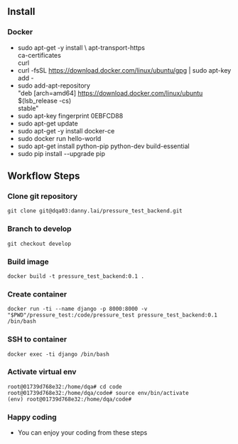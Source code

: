 ## Install
### Docker
* sudo apt-get -y install \ 
    apt-transport-https \
    ca-certificates \
    curl
* curl -fsSL https://download.docker.com/linux/ubuntu/gpg | sudo apt-key add -
* sudo add-apt-repository \
    "deb [arch=amd64] https://download.docker.com/linux/ubuntu \
    $(lsb_release -cs) \
    stable"
* sudo apt-key fingerprint 0EBFCD88
* sudo apt-get update
* sudo apt-get -y install docker-ce
* sudo docker run hello-world
* sudo apt-get install python-pip python-dev build-essential 
* sudo pip install --upgrade pip
 
## Workflow Steps

### Clone git repository
```
git clone git@dqa03:danny.lai/pressure_test_backend.git
```

### Branch to develop
```
git checkout develop
```

### Build image
```
docker build -t pressure_test_backend:0.1 .
```

### Create container
```
docker run -ti --name django -p 8000:8000 -v "$PWD"/pressure_test:/code/pressure_test pressure_test_backend:0.1 /bin/bash

```

### SSH to container
```
docker exec -ti django /bin/bash
```

### Activate virtual env
```
root@01739d768e32:/home/dqa# cd code
root@01739d768e32:/home/dqa/code# source env/bin/activate
(env) root@01739d768e32:/home/dqa/code#
```

### Happy coding
* You can enjoy your coding from these steps
